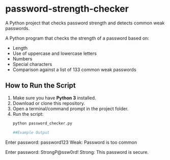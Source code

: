# password-strength-checker
A Python project that checks password strength and detects common weak passwords.


A Python program that checks the strength of a password based on:
- Length
- Use of uppercase and lowercase letters
- Numbers
- Special characters
- Comparison against a list of 133 common weak passwords

## How to Run the Script
1. Make sure you have **Python 3** installed.
2. Download or clone this repository.
3. Open a terminal/command prompt in the project folder.
4. Run the script:
   ```bash
   python password_checker.py

   ##Example Output
Enter password: password123
Weak: Password is too common

Enter password: StrongP@ssw0rd!
Strong: This password is secure.
   
